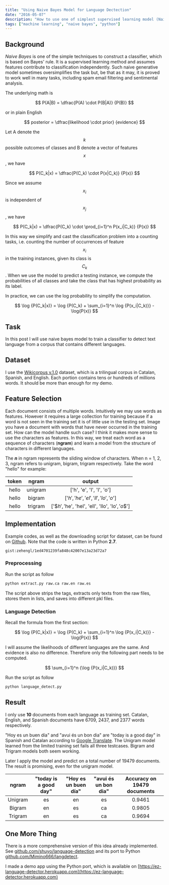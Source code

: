 ```yaml
---
title: "Using Naive Bayes Model for Language Dectection"
date: "2016-05-07"
description: "How to use one of simplest supervised learning model (Naive Bayes) to perform language detection."
tags: ["machine learning", "naive bayes", "python"]
---
```


## Background

_Naive Bayes_ is one of the simple techniques to construct a classifier, which is based on Bayes' rule. It is a supervised learning method and assumes features contribute to classification independently. Such naive generative model sometimes oversimplifies the task but, be that as it may, it is proved to work well in many tasks, including spam email filtering and sentimental analysis.

The underlying math is

$$
P(A|B) = \dfrac{P(A) \cdot P(B|A)} {P(B)}
$$

or in plain English

$$
posterior = \dfrac{likelihood \cdot prior} {evidence}
$$

Let A denote the $$k$$ possible outcomes of classes and B denote a vector of features $$x$$, we have

$$
P(C_k|x) = \dfrac{P(C_k) \cdot P(x|C_k)} {P(x)}
$$

Since we assume $$x_i$$ is independent of $$x_j$$, we have

$$
P(C_k|x) = \dfrac{P(C_k) \cdot \prod_{i=1}^n P(x_i|C_k)} {P(x)}
$$

In this way we simplify and cast the classification problem into a counting tasks, i.e. counting the number of occurrences of feature $$x_i$$ in the training instances, given its class is $$C_k$$. When we use the model to predict a testing instance, we compute the probabilities of all classes and take the class that has highest probability as its label.

In practice, we can use the log probability to simplify the computation.

$$
\log {P(C_k|x)} = \log {P(C_k) + \sum_{i=1}^n \log {P(x_i|C_k)}} - \log{P(x)}
$$

## Task

In this post I will use naive bayes model to train a classifier to detect text language from a corpus that contains different languages.

## Dataset

I use the [Wikicorpus v.1.0](http://www.cs.upc.edu/~nlp/wikicorpus/) dataset, which is a trilingual corpus in Catalan, Spanish, and English. Each portion contains tens or hundreds of millions words. It should be more than enough for my demo.

## Feature Selection

Each document consists of multiple words. Intuitively we may use words as features. However it requires a large collection for training because if a word is not seen in the training set it is of little use in the testing set. Image you have a document with words that have never occurred in the training set. How can the model handle such case? I think it makes more sense to use the characters as features. In this way, we treat each word as a sequence of characters (**ngram**) and learn a model from the structure of characters in different languages.

The **_n_** in ngram represents the sliding window of characters. When n = 1, 2, 3, ngram refers to unigram, bigram, trigram respectively. Take the word "hello" for example:

| token |  ngram  |                      output                       |
| :---: | :-----: | :-----------------------------------------------: |
| hello | unigram |             ['h', 'e', 'l', 'l', 'o']             |
| hello | bigram  |       ['$h', 'he', 'el', 'll', 'lo', 'o$']        |
| hello | trigram | ['$$h', '$he', 'hel', 'ell', 'llo', 'lo$', 'o$$'] |

## Implementation

Example codes, as well as the downloading script for dataset, can be found on [Github](https://gist.github.com/zehengl/1ed4701239fa848c42007e13a23d72a7). Note that the code is written in Python **2.7**.

`gist:zehengl/1ed4701239fa848c42007e13a23d72a7`

### Preprocessing

Run the script as follow

```bash
python extract.py raw.ca raw.en raw.es
```

The script above strips the tags, extracts only texts from the raw files, stores them in lists, and saves into different pkl files.

### Language Detection

Recall the formula from the first section:

$$
\log {P(C_k|x)} = \log {P(C_k) + \sum_{i=1}^n \log {P(x_i|C_k)}} - \log{P(x)}
$$

I will assume the likelihoods of different languages are the same. And evidence is also no difference. Therefore only the following part needs to be computed.

$$
\sum_{i=1}^n {\log {P(x_i|C_k)}}
$$

Run the script as follow

```bash
python language_detect.py
```

## Result

I only use **10** documents from each language as training set. Catalan, English, and Spanish documents have 6709, 2437, and 2377 words respectively.

"Hoy es un buen día" and "avui és un bon dia" are "today is a good day" in Spanish and Catalan according to [Google Translate](https://translate.google.ca/). The Unigram model learned from the limited training set fails all three testcases. Bigram and Trigram models both seem working.

Later I apply the model and predict on a total number of 19479 documents. The result is promising, even for the unigram model.

|  ngram  | "today is a good day" | "Hoy es un buen día" | "avui és un bon dia" | Accuracy on 19479 documents |
| :-----: | :-------------------: | :------------------: | :------------------: | :-------------------------: |
| Unigram |          es           |          en          |          es          |           0.9461            |
| Bigram  |          en           |          es          |          ca          |           0.9805            |
| Trigram |          en           |          es          |          ca          |           0.9694            |

## One More Thing

There is a more comprehensive version of this idea already implemented. See [github.com/shuyo/language-detection](https://github.com/shuyo/language-detection) and its port to Python [github.com/Mimino666/langdetect](https://github.com/Mimino666/langdetect).

I made a demo app using the Python port, which is available on [https://ez-language-detector.herokuapp.com](https://ez-language-detector.herokuapp.com)
